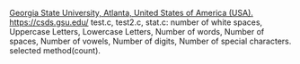 [Georgia State University, Atlanta, United States of America (USA).](https://catalogs.gsu.edu/preview_entity.php?catoid=4&ent_oid=231&returnto=562) https://csds.gsu.edu/
test.c, test2.c, stat.c: number of white spaces, 
Uppercase Letters, 
Lowercase Letters,
Number of words,
Number of spaces,
Number of vowels,
Number of digits, 
Number of special characters.
selected method(count).
